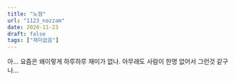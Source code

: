 ```yaml
---
title: "노잼"
url: "1123_nozzam"
date: 2020-11-23
draft: false
tags: ["재미없음"]
---
```

아... 요즘은 왜이렇게 하루하루 재미가 없나. 아무래도 사람이 한명 없어서 그런것 같구나...
